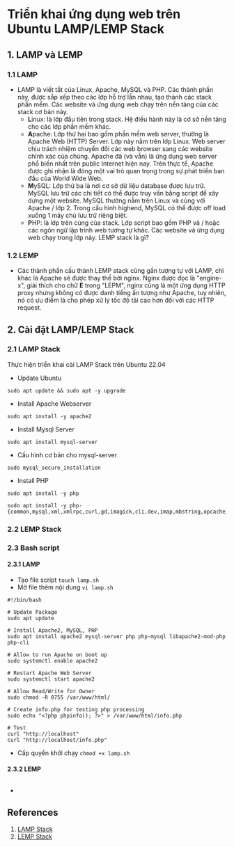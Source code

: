 # Triển khai ứng dụng web trên Ubuntu LAMP/LEMP Stack
## 1. LAMP và LEMP 
### 1.1 LAMP
- LAMP là viết tắt của Linux, Apache, MySQL và PHP. Các thành phần này, được sắp xếp theo các lớp hỗ trợ lẫn nhau, tạo thành các stack phần mềm. Các website và ứng dụng web chạy trên nền tảng của các stack cơ bản này.
    - **L**inux: là lớp đầu tiên trong stack. Hệ điều hành này là cơ sở nền tảng cho các lớp phần mềm khác.
    - **A**pache: Lớp thứ hai bao gồm phần mềm web server, thường là Apache Web (HTTP) Server. Lớp này nằm trên lớp Linux. Web server chịu trách nhiệm chuyển đổi các web browser sang các website chính xác của chúng. Apache đã (và vẫn) là ứng dụng web server phổ biến nhất trên public Internet hiện nay. Trên thực tế, Apache được ghi nhận là đóng một vai trò quan trọng trong sự phát triển ban đầu của World Wide Web.
    - **M**ySQL: Lớp thứ ba là nơi cơ sở dữ liệu database được lưu trữ. MySQL lưu trữ các chi tiết có thể được truy vấn bằng script để xây dựng một website. MySQL thường nằm trên Linux và cùng với Apache / lớp 2. Trong cấu hình highend, MySQL có thể được off load xuống 1 máy chủ lưu trữ riêng biệt.
    - **P**HP: là lớp trên cùng của stack. Lớp script bao gồm PHP và / hoặc các ngôn ngữ lập trình web tương tự khác. Các website và ứng dụng web chạy trong lớp này.
LEMP stack là gì?
### 1.2 LEMP 
- Các thành phần cấu thành LEMP stack cũng gần tương tự với LAMP, chỉ khác là Apache sẽ được thay thế bởi nginx. Nginx được đọc là "engine-x", giải thích cho chữ **E** trong "LEPM", nginx cũng là một ứng dụng HTTP proxy nhưng không có được danh tiếng ấn tượng như Apache, tuy nhiên, nó có ưu điểm là cho phép xử lý tốc độ tải cao hơn đối với các HTTP request.
## 2. Cài đặt LAMP/LEMP Stack 
### 2.1 LAMP Stack 
Thực hiện triển khai cài LAMP Stack trên Ubuntu 22.04 

- Update Ubuntu
```
sudo apt update && sudo apt -y upgrade
```
- Install Apache Webserver
```
sudo apt install -y apache2
```
-  Install Mysql Server
```
sudo apt install mysql-server
```
- Cấu hình cơ bản cho mysql-server
```
sudo mysql_secure_installation
```
-  Install PHP
```
sudo apt install -y php
```
```
sudo apt install -y php-{common,mysql,xml,xmlrpc,curl,gd,imagick,cli,dev,imap,mbstring,opcache,soap,zip,intl}
```



### 2.2 LEMP Stack 


### 2.3 Bash script 
#### 2.3.1 LAMP 
- Tạo file script `touch lamp.sh`
- Mở file thêm nội dung `vi lamp.sh`
```
#!/bin/bash

# Update Package 
sudo apt update

# Install Apache2, MySQL, PHP
sudo apt install apache2 mysql-server php php-mysql libapache2-mod-php php-cli

# Allow to run Apache on boot up
sudo systemctl enable apache2

# Restart Apache Web Server
sudo systemctl start apache2

# Allow Read/Write for Owner
sudo chmod -R 0755 /var/www/html/

# Create info.php for testing php processing
sudo echo "<?php phpinfo(); ?>" > /var/www/html/info.php

# Test
curl "http://localhost"
curl "http://localhost/info.php"
```
- Cấp quyền khởi chạy `chmod +x lamp.sh`
#### 2.3.2 LEMP 
```

```

- 
## References
1. [LAMP Stack](https://aws.amazon.com/vi/what-is/lamp-stack/)
2. [LEMP Stack](https://www.geeksforgeeks.org/what-is-lemp-stack/)
